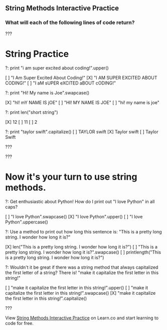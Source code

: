 
## String Methods Interactive Practice
### What will each of the following lines of code return?

???

# String Practice

?: print "i am super excited about coding!".upper()

[ ] "I Am Super Excited About Coding!"
[X] "I AM SUPER EXCITED ABOUT CODING!"
[ ] "I aM sUPER eXCITED aBOUT cODING!"


?: print "Hi! My name is Joe".swapcase()

[X] "hI! mY NAME IS jOE"
[ ] "HI! MY NAME IS JOE"
[ ] "hi! my name is joe"


?: print len("short string")

[X] 12
[ ] 11
[ ] 2

?: print "taylor swift".capitalize()
[ ] TAYLOR swift
[X] Taylor swift
[ ] Taylor Swift

???

???

# Now it's your turn to use string methods.

?: Get enthusiastic about Python! How do I print out "I love Python" in all caps?

[ ] "I love Python".swapcase()
[X] "I love Python".upper()
[ ] "I love Python".uppercase()

?: Use a method to print out how long this sentence is: "This is a pretty long string. I wonder how long it is?"

[X] len("This is a pretty long string. I wonder how long it is?")
[ ] "This is a pretty long string. I wonder how long it is?".swapcase()
[ ] printlength("This is a pretty long string. I wonder how long it is?")

?: Wouldn't it be great if there was a string method that always capitalized the first letter of a string? There is! "make it capitalize the first letter in this string!"

[ ] "make it capitalize the first letter in this string!".upper()
[ ] "make it capitalize the first letter in this string!".swapcase()
[X] "make it capitalize the first letter in this string!".capitalize()

???

<p data-visibility='hidden'>View <a href='https://learn.co/lessons/cssi-4.9-python-string-methods-labs' title='String Methods Interactive Practice'>String Methods Interactive Practice</a> on Learn.co and start learning to code for free.</p>
